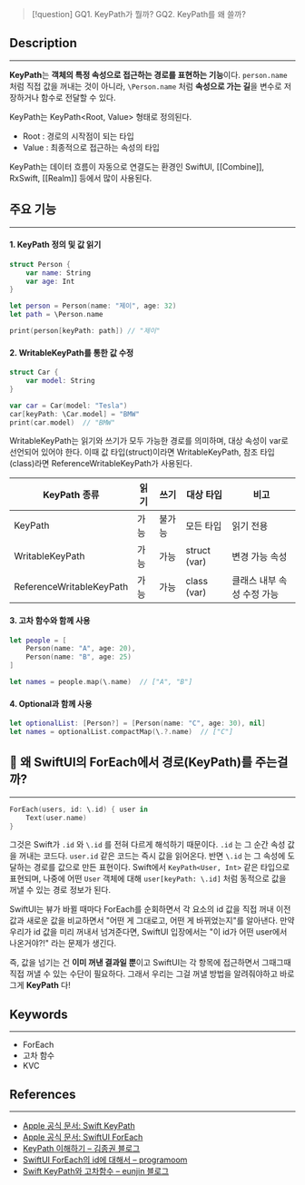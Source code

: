 >[!question] 
>GQ1. KeyPath가 뭘까?
GQ2. KeyPath를 왜 쓸까?

## Description
---
**KeyPath**는 **객체의 특정 속성으로 접근하는 경로를 표현하는 기능**이다. 
`person.name` 처럼 직접 값을 꺼내는 것이 아니라, `\Person.name` 처럼 **속성으로 가는 길**을 변수로 저장하거나 함수로 전달할 수 있다.

KeyPath는 KeyPath<Root, Value> 형태로 정의된다.
- Root : 경로의 시작점이 되는 타입
- Value : 최종적으로 접근하는 속성의 타입

KeyPath는 데이터 흐름이 자동으로 연결도는 환경인 SwiftUI, [[Combine]], RxSwift, [[Realm]] 등에서 많이 사용된다.

## 주요 기능
---
#### 1. KeyPath 정의 및 값 읽기
```Swift
struct Person {
	var name: String
	var age: Int
}

let person = Person(name: "제이", age: 32)
let path = \Person.name

print(person[keyPath: path]) // "제이"
```

#### 2. WritableKeyPath를 통한 값 수정
```Swift
struct Car {
    var model: String
}

var car = Car(model: "Tesla")
car[keyPath: \Car.model] = "BMW"
print(car.model)  // "BMW"
```

WritableKeyPath는 읽기와 쓰기가 모두 가능한 경로를 의미하며, 대상 속성이 var로 선언되어 있어야 한다. 이때 값 타입(struct)이라면 WritableKeyPath, 참조 타입(class)라면 ReferenceWritableKeyPath가 사용된다.

| **KeyPath 종류**           | **읽기** | **쓰기** | **대상 타입**    | **비고**          |
| ------------------------ | ------ | ------ | ------------ | --------------- |
| KeyPath                  | 가능     | 불가능    | 모든 타입        | 읽기 전용           |
| WritableKeyPath          | 가능     | 가능     | struct (var) | 변경 가능 속성        |
| ReferenceWritableKeyPath | 가능     | 가능     | class (var)  | 클래스 내부 속성 수정 가능 |

#### 3. 고차 함수와 함께 사용
```Swift
let people = [
    Person(name: "A", age: 20),
    Person(name: "B", age: 25)
]

let names = people.map(\.name)  // ["A", "B"]
```

#### 4. Optional과 함께 사용
```Swift
let optionalList: [Person?] = [Person(name: "C", age: 30), nil]
let names = optionalList.compactMap(\.?.name)  // ["C"]
```

## 📌  왜 SwiftUI의 ForEach에서 경로(KeyPath)를 주는걸까?
---
```Swift
ForEach(users, id: \.id) { user in
    Text(user.name)
}
```

그것은 Swift가 `.id` 와 `\.id` 를 전혀 다르게 해석하기 때문이다.
`.id` 는 그 순간 속성 값을 꺼내는 코드다.  `user.id` 같은 코드는 즉시 값을 읽어온다.
반면 `\.id` 는 그 속성에 도달하는 경로를 값으로 만든 표현이다. Swift에서 `KeyPath<User, Int>` 같은 타입으로 표현되며, 나중에 어떤 `User` 객체에 대해 `user[keyPath: \.id]` 처럼 동적으로 값을 꺼낼 수 있는 경로 정보가 된다.

SwiftUI는 뷰가 바뀔 때마다 ForEach를 순회하면서 각 요소의 id 값을 직접 꺼내 이전 값과 새로운 값을 비교하면서 "어떤 게 그대로고, 어떤 게 바뀌었는지"를 알아낸다. 만약 우리가 id 값을 미리 꺼내서 넘겨준다면, SwiftUI 입장에서는 "이 id가 어떤 user에서 나온거야?!" 라는 문제가 생긴다.

즉, 값을 넘기는 건 **이미 꺼낸 결과일 뿐**이고 SwiftUI는 각 항목에 접근하면서 그때그때 직접 꺼낼 수 있는 수단이 필요하다. 그래서 우리는 그걸 꺼낼 방법을 알려줘야하고 바로 그게 **KeyPath** 다!

## Keywords
---
- ForEach
- 고차 함수
- KVC

## References
---
-  [Apple 공식 문서: Swift KeyPath](https://developer.apple.com/documentation/swift/keypath)
- [Apple 공식 문서: SwiftUI ForEach](https://developer.apple.com/documentation/swiftui/foreach)
- [KeyPath 이해하기 – 김종권 블로그](https://ios-development.tistory.com/982)
- [SwiftUI ForEach의 id에 대해서 – programoom](https://littlemoom.tistory.com/5)
- [Swift KeyPath와 고차함수 – eunjin 블로그](https://eunjin3786.tistory.com/590)
